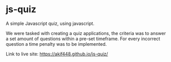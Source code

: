 # js-quiz

A simple Javascript quiz, using javascript.

We were tasked with creating a quiz applications, the criteria was to answer a set amount of questions 
within a pre-set timeframe. For every incorrect question a time penalty was to be implemented.

Link to live site: 
https://akif448.github.io/js-quiz/
